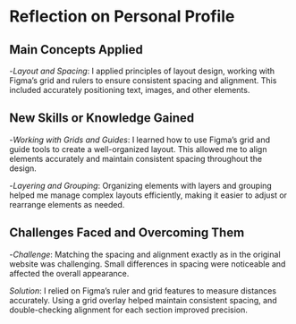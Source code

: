 # Reflection on Personal Profile 

## Main Concepts Applied

-*Layout and Spacing*: I applied principles of layout design, working with Figma’s grid and rulers to ensure consistent spacing and alignment. This included accurately positioning text, images, and other elements.


## New Skills or Knowledge Gained

-*Working with Grids and Guides*: I learned how to use Figma’s grid and guide tools to create a well-organized layout. This allowed me to align elements accurately and maintain consistent spacing throughout the design.

-*Layering and Grouping*: Organizing elements with layers and grouping helped me manage complex layouts efficiently, making it easier to adjust or rearrange elements as needed.


## Challenges Faced and Overcoming Them

-*Challenge*: Matching the spacing and alignment exactly as in the original website was challenging. Small differences in spacing were noticeable and affected the overall appearance.

*Solution*: I relied on Figma’s ruler and grid features to measure distances accurately. Using a grid overlay helped maintain consistent spacing, and double-checking alignment for each section improved precision.

